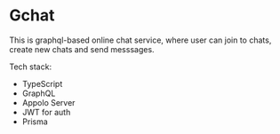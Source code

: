 # Gchat

This is graphql-based online chat service, where user can join to chats, create new chats and send messsages. 

Tech stack: 
+ TypeScript
+ GraphQL
+ Appolo Server
+ JWT for auth
+ Prisma 
